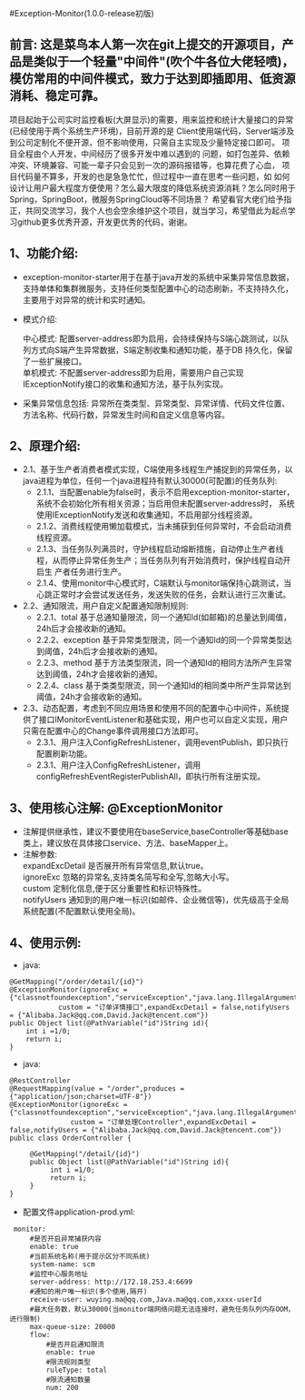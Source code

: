 #Exception-Monitor(1.0.0-release初版)

## 前言: 这是菜鸟本人第一次在git上提交的开源项目，产品是类似于一个轻量"中间件"(吹个牛各位大佬轻喷)，模仿常用的中间件模式，致力于达到即插即用、低资源消耗、稳定可靠。
项目起始于公司实时监控看板(大屏显示)的需要，用来监控和统计大量接口的异常(已经使用于两个系统生产环境)，目前开源的是
Client使用端代码，Server端涉及到公司定制化不便开源，但不影响使用，只需自主实现及少量特定接口即可。
项目全程由个人开发，中间经历了很多开发中难以遇到的
问题，如打包差异、依赖冲突、环境兼容、可能一辈子只会见到一次的源码报错等，也算花费了心血，
项目代码量不算多，开发的也是急急忙忙，但过程中一直在思考一些问题，如
如何设计让用户最大程度方便使用？怎么最大限度的降低系统资源消耗？怎么同时用于Spring，SpringBoot，微服务SpringCloud等不同场景？
希望看官大佬们给予指正，共同交流学习，我个人也会空余维护这个项目，就当学习，希望借此为起点学习github更多优秀开源，开发更优秀的代码，谢谢。

   
## 1、功能介绍: 
   * exception-monitor-starter用于在基于java开发的系统中采集异常信息数据，支持单体和集群微服务，支持任何类型配置中心的动态刷新，不支持持久化，主要用于对异常的统计和实时通知。
   * 模式介绍:
   
     中心模式: 配置server-address即为启用，会持续保持与S端心跳测试，以队列方式向S端产生异常数据，S端定制收集和通知功能，基于DB
     持久化，保留了一些扩展接口。<br/>
     单机模式: 不配置server-address即为启用，需要用户自己实现IExceptionNotify接口的收集和通知方法，基于队列实现。
     
   * 采集异常信息包括: 异常所在类类型、异常类型、异常详情、代码文件位置、方法名称、代码行数，异常发生时间和自定义信息等内容。
    
## 2、原理介绍:
   * 2.1、基于生产者消费者模式实现，C端使用多线程生产捕捉到的异常任务，以java进程为单位，任何一个java进程持有默认30000(可配置)的任务队列: 
      * 2.1.1、当配置enable为false时，表示不启用exception-monitor-starter，系统不会初始化所有相关资源；当启用但未配置server-address时，
        系统使用IExceptionNotify发送和收集通知，不启用部分线程资源。
      * 2.1.2、消费线程使用懒加载模式，当未捕获到任何异常时，不会启动消费线程资源。
      * 2.1.3、当任务队列满员时，守护线程启动熔断措施，自动停止生产者线程，从而停止异常任务生产；当任务队列有开始消费时，保护线程自动开启生
        产者任务进行生产。
      * 2.1.4、使用monitor中心模式时，C端默认与monitor端保持心跳测试，当心跳正常时才会尝试发送任务，发送失败的任务，会默认进行三次重试。
   * 2.2、通知限流，用户自定义配置通知限制规则:<br/>
      * 2.2.1、total  基于总通知量限流，同一个通知Id(如邮箱)的总量达到阈值，24h后才会接收新的通知。<br/>
      * 2.2.2、exception  基于异常类型限流，同一个通知Id的同一个异常类型达到阈值，24h后才会接收新的通知。<br/>
      * 2.2.3、method  基于方法类型限流，同一个通知Id的相同方法所产生异常达到阈值，24h才会接收新的通知。<br/>
      * 2.2.4、class  基于类类型限流，同一个通知Id的相同类中所产生异常达到阈值，24h才会接收新的通知。<br/>
   * 2.3、动态配置，考虑到不同应用场景和使用不同的配置中心中间件，系统提供了接口IMonitorEventListener和基础实现，用户也可以自定义实现，用户只需在配置中心的Change事件调用接口方法即可。
      * 2.3.1、用户注入ConfigRefreshListener，调用eventPublish，即只执行配置刷新功能。
      * 2.3.1、用户注入ConfigRefreshListener，调用configRefreshEventRegisterPublishAll，即执行所有注册实现。
## 3、使用核心注解: @ExceptionMonitor
   * 注解提供继承性，建议不要使用在baseService,baseController等基础base类上，建议放在具体接口service、方法、baseMapper上。
   * 注解参数: <br/>
     expandExcDetail    是否展开所有异常信息,默认true。<br/>
     ignoreExc          忽略的异常名,支持类名简写和全写,忽略大小写。<br/>
     custom             定制化信息,便于区分重要性和标识特殊性。<br/>
     notifyUsers        通知到的用户唯一标识(如邮件、企业微信等)，优先级高于全局系统配置(不配置默认使用全局)。<br/>
           
## 4、使用示例:
   * java:
   ````
   @GetMapping("/order/detail/{id}")
   @ExceptionMonitor(ignoreExc = {"classnotfoundexception","serviceException","java.lang.IllegalArgumentException"},
               custom = "订单详情接口",expandExcDetail = false,notifyUsers = {"Alibaba.Jack@qq.com,David.Jack@tencent.com"})
   public Object list(@PathVariable("id")String id){
       int i =1/0;
       return i;
   }
   ````
   
   * java:
   ````
   @RestController
   @RequestMapping(value = "/order",produces = {"application/json;charset=UTF-8"})
   @ExceptionMonitor(ignoreExc = {"classnotfoundexception","serviceException","java.lang.IllegalArgumentException"},
                  custom = "订单处理Controller",expandExcDetail = false,notifyUsers = {"Alibaba.Jack@qq.com,David.Jack@tencent.com"})
   public class OrderController {
      
        @GetMapping("/detail/{id}")
        public Object list(@PathVariable("id")String id){
             int i =1/0;
             return i;
        }
   }
   ````
   
   * 配置文件application-prod.yml:
   ````
    monitor:
        #是否开启异常捕获内容
        enable: true
        #当前系统名称(用于提示区分不同系统)
        system-name: scm
        #监控中心服务地址
        server-address: http://172.18.253.4:6699
        #通知的用户唯一标识(多个使用,隔开)
        receive-user: wuying.ma@qq.com,Java.ma@qq.com,xxxx-userId
        #最大任务数，默认30000(当monitor端网络问题无法连接时，避免任务队列内存OOM，进行限制)
        max-queue-size: 20000
        flow:
            #是否开启通知限流
            enable: true
            #限流规则类型
            ruleType: total
            #限流通知数量
            num: 200
   ```` 
   